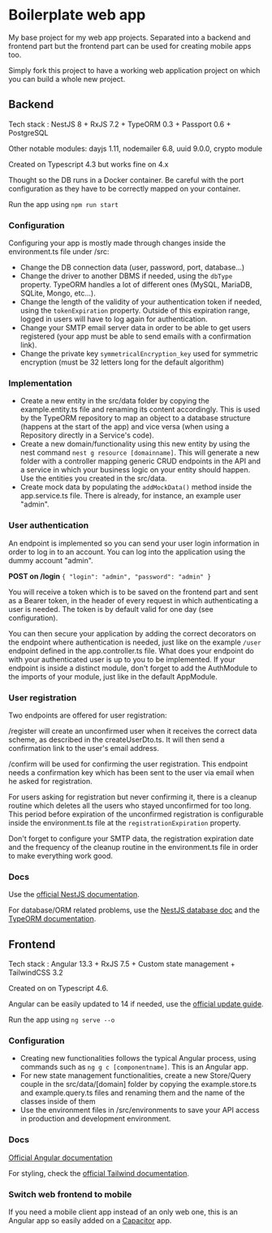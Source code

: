 # Boilerplate web app

My base project for my web app projects. Separated into a backend and frontend part but the frontend part can be used for creating mobile apps too.

Simply fork this project to have a working web application project on which you can build a whole new project.

## Backend

Tech stack : NestJS 8 + RxJS 7.2 + TypeORM 0.3 + Passport 0.6 + PostgreSQL

Other notable modules: dayjs 1.11, nodemailer 6.8, uuid 9.0.0, crypto module

Created on Typescript 4.3 but works fine on 4.x

Thought so the DB runs in a Docker container. Be careful with the port configuration as they have to be correctly mapped on your container.

Run the app using `npm run start`

### Configuration

Configuring your app is mostly made through changes inside the environment.ts file under /src:

- Change the DB connection data (user, password, port, database...)
- Change the driver to another DBMS if needed, using the `dbType` property. TypeORM handles a lot of different ones (MySQL, MariaDB, SQLite, Mongo, etc...).
- Change the length of the validity of your authentication token if needed, using the `tokenExpiration` property. Outside of this expiration range, logged in users will have to log again for authentication.
- Change your SMTP email server data in order to be able to get users registered (your app must be able to send emails with a confirmation link).
- Change the private key `symmetricalEncryption_key` used for symmetric encryption (must be 32 letters long for the default algorithm)

### Implementation

- Create a new entity in the src/data folder by copying the example.entity.ts file and renaming its content accordingly. This is used by the TypeORM repository to map an object to a database structure (happens at the start of the app) and vice versa (when using a Repository directly in a Service's code).
- Create a new domain/functionality using this new entity by using the nest command `nest g resource [domainname]`. This will generate a new folder with a controller mapping generic CRUD endpoints in the API and a service in which your business logic on your entity should happen. Use the entities you created in the src/data.
- Create mock data by populating the `addMockData()` method inside the app.service.ts file. There is already, for instance, an example user "admin".

### User authentication

An endpoint is implemented so you can send your user login information in order to log in to an account. You can log into the application using the dummy account "admin".

**POST on /login**
`{
  "login": "admin",
  "password": "admin"
}`

You will receive a token which is to be saved on the frontend part and sent as a Bearer token, in the header of every request in which authenticating a user is needed. The token is by default valid for one day (see configuration).

You can then secure your application by adding the correct decorators on the endpoint where authentication is needed, just like on the example `/user` endpoint defined in the app.controller.ts file. What does your endpoint do with your authenticated user is up to you to be implemented. If your endpoint is inside a distinct module, don't forget to add the AuthModule to the imports of your module, just like in the default AppModule.

### User registration

Two endpoints are offered for user registration:

/register will create an unconfirmed user when it receives the correct data scheme, as described in the createUserDto.ts. It will then send a confirmation link to the user's email address.

/confirm will be used for confirming the user registration. This endpoint needs a confirmation key which has been sent to the user via email when he asked for registration.

For users asking for registration but never confirming it, there is a cleanup routine which deletes all the users who stayed unconfirmed for too long. This period before expiration of the unconfirmed registration is configurable inside the environment.ts file at the `registrationExpiration` property.

Don't forget to configure your SMTP data, the registration expiration date and the frequency of the cleanup routine in the environment.ts file in order to make everything work good.

### Docs

Use the [official NestJS documentation](https://docs.nestjs.com/).

For database/ORM related problems, use the [NestJS database doc](https://docs.nestjs.com/techniques/database) and the [TypeORM documentation](https://typeorm.io/).

## Frontend

Tech stack : Angular 13.3 + RxJS 7.5 + Custom state management + TailwindCSS 3.2

Created on on Typescript 4.6.

Angular can be easily updated to 14 if needed, use the [official update guide](https://update.angular.io/).

Run the app using `ng serve --o`

### Configuration

- Creating new functionalities follows the typical Angular process, using commands such as `ng g c [componentname]`. This is an Angular app.
- For new state management functionalities, create a new Store/Query couple in the src/data/[domain] folder by copying the example.store.ts and example.query.ts files and renaming them and the name of the classes inside of them
- Use the environment files in /src/environments to save your API access in production and development environment.

### Docs

[Official Angular documentation](https://angular.io/api/core/Component)

For styling, check the [official Tailwind documentation](https://tailwindcss.com/docs/display).

### Switch web frontend to mobile

If you need a mobile client app instead of an only web one, this is an Angular app so easily added on a [Capacitor](https://capacitorjs.com/) app.